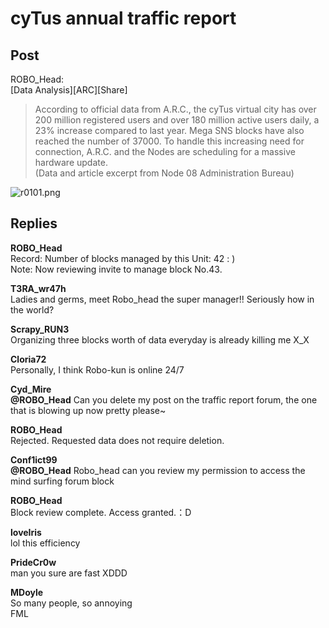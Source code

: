 # cyTus annual traffic report
## Post
ROBO_Head:<br>
[Data Analysis][ARC][Share]<br>
> According to official data from A.R.C., the cyTus virtual city has over 200 million registered users and over 180 million active users daily, a 23% increase compared to last year. Mega SNS blocks have also reached the number of 37000. To handle this increasing need for connection, A.R.C. and the Nodes are scheduling for a massive hardware update. <br>
(Data and article excerpt from Node 08 Administration Bureau)

![r0101.png](\attachments\r0101.png)
## Replies
**ROBO_Head**<br>
Record: Number of blocks managed by this Unit: 42  : )<br>
Note: Now reviewing invite to manage block No.43.

**T3RA_wr47h**<br>
Ladies and germs, meet Robo\_head the super manager!! Seriously how in the world?

**Scrapy_RUN3**<br>
Organizing three blocks worth of data everyday is already killing me X\_X

**Cloria72**<br>
Personally, I think Robo-kun is online 24/7

**Cyd_Mire**<br>
**@ROBO\_Head** Can you delete my post on the traffic report forum, the one that is blowing up now pretty please~ 

**ROBO_Head**<br>
Rejected. Requested data does not require deletion.

**Conf1ict99**<br>
**@ROBO\_Head** Robo\_head can you review my permission to access the mind surfing forum block

**ROBO_Head**<br>
Block review complete. Access granted.：D

**loveIris**<br>
lol this efficiency

**PrideCr0w**<br>
man you sure are fast XDDD

**MDoyle**<br>
So many people, so annoying<br>
FML

